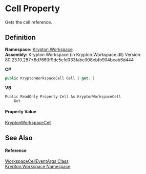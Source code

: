 # Cell Property


Gets the cell reference.



## Definition
**Namespace:** <a href="0dbf488f-9676-a1e5-a949-1b4bcea03d52.md">Krypton.Workspace</a>  
**Assembly:** Krypton.Workspace (in Krypton.Workspace.dll) Version: 80.23.10.287+8d7660f9dc5efd033fabe008ebfb904beab6d444

**C#**
``` C#
public KryptonWorkspaceCell Cell { get; }
```
**VB**
``` VB
Public ReadOnly Property Cell As KryptonWorkspaceCell
	Get
```



#### Property Value
<a href="b97e121c-fcc0-2249-475a-015f2aa73754.md">KryptonWorkspaceCell</a>

## See Also


#### Reference
<a href="39bfdfa6-27be-f59b-a399-04f2e5b8bba7.md">WorkspaceCellEventArgs Class</a>  
<a href="0dbf488f-9676-a1e5-a949-1b4bcea03d52.md">Krypton.Workspace Namespace</a>  

